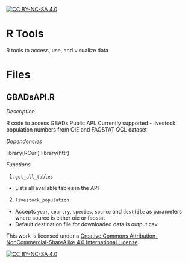 [![CC BY-NC-SA 4.0][cc-by-nc-sa-shield]][cc-by-nc-sa]

# R Tools
R tools to access, use, and visualize data

# Files
## GBADsAPI.R 

*Description* 

R code to access GBADs Public API. Currently supported - livestock population numbers from OIE and FAOSTAT QCL dataset 

*Dependencies* 

library(RCurl)
library(httr)

*Functions* 

1. `get_all_tables`
* Lists all available tables in the API 

2. `livestock_population` 
* Accepts `year`, `country`, `species`, `source` and `destfile` as parameters where source is either oie or faostat
* Default destination file for downloaded data is output.csv



This work is licensed under a
[Creative Commons Attribution-NonCommercial-ShareAlike 4.0 International License][cc-by-nc-sa].

[![CC BY-NC-SA 4.0][cc-by-nc-sa-image]][cc-by-nc-sa]

[cc-by-nc-sa]: http://creativecommons.org/licenses/by-nc-sa/4.0/
[cc-by-nc-sa-image]: https://licensebuttons.net/l/by-nc-sa/4.0/88x31.png
[cc-by-nc-sa-shield]: https://img.shields.io/badge/License-CC%20BY--NC--SA%204.0-lightgrey.svg
